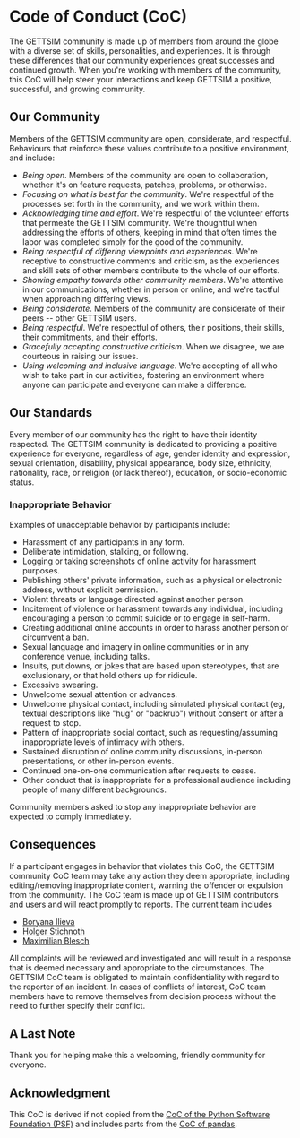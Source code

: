 # Code of Conduct (CoC)

The GETTSIM community is made up of members from around the globe with a
diverse set of skills, personalities, and experiences. It is through
these differences that our community experiences great successes and
continued growth. When you're working with members of the community,
this CoC will help steer your interactions and keep GETTSIM a positive,
successful, and growing community.

## Our Community

Members of the GETTSIM community are open, considerate, and respectful.
Behaviours that reinforce these values contribute to a positive
environment, and include:

-   *Being open*. Members of the community are open to collaboration,
    whether it's on feature requests, patches, problems, or otherwise.
-   *Focusing on what is best for the community*. We're respectful of
    the processes set forth in the community, and we work within them.
-   *Acknowledging time and effort*. We're respectful of the volunteer
    efforts that permeate the GETTSIM community. We're thoughtful when
    addressing the efforts of others, keeping in mind that often times
    the labor was completed simply for the good of the community.
-   *Being respectful of differing viewpoints and experiences*. We're
    receptive to constructive comments and criticism, as the experiences
    and skill sets of other members contribute to the whole of our
    efforts.
-   *Showing empathy towards other community members*. We're attentive
    in our communications, whether in person or online, and we're
    tactful when approaching differing views.
-   *Being considerate*. Members of the community are considerate of
    their peers -- other GETTSIM users.
-   *Being respectful*. We're respectful of others, their positions,
    their skills, their commitments, and their efforts.
-   *Gracefully accepting constructive criticism*. When we disagree, we
    are courteous in raising our issues.
-   *Using welcoming and inclusive language*. We're accepting of all who
    wish to take part in our activities, fostering an environment where
    anyone can participate and everyone can make a difference.

## Our Standards

Every member of our community has the right to have their identity
respected. The GETTSIM community is dedicated to providing a positive
experience for everyone, regardless of age, gender identity and
expression, sexual orientation, disability, physical appearance, body
size, ethnicity, nationality, race, or religion (or lack thereof),
education, or socio-economic status.

### Inappropriate Behavior

Examples of unacceptable behavior by participants include:

-   Harassment of any participants in any form.
-   Deliberate intimidation, stalking, or following.
-   Logging or taking screenshots of online activity for harassment
    purposes.
-   Publishing others' private information, such as a physical or
    electronic address, without explicit permission.
-   Violent threats or language directed against another person.
-   Incitement of violence or harassment towards any individual,
    including encouraging a person to commit suicide or to engage in
    self-harm.
-   Creating additional online accounts in order to harass another
    person or circumvent a ban.
-   Sexual language and imagery in online communities or in any
    conference venue, including talks.
-   Insults, put downs, or jokes that are based upon stereotypes, that
    are exclusionary, or that hold others up for ridicule.
-   Excessive swearing.
-   Unwelcome sexual attention or advances.
-   Unwelcome physical contact, including simulated physical contact
    (eg, textual descriptions like "hug" or "backrub") without consent
    or after a request to stop.
-   Pattern of inappropriate social contact, such as requesting/assuming
    inappropriate levels of intimacy with others.
-   Sustained disruption of online community discussions, in-person
    presentations, or other in-person events.
-   Continued one-on-one communication after requests to cease.
-   Other conduct that is inappropriate for a professional audience
    including people of many different backgrounds.

Community members asked to stop any inappropriate behavior are expected
to comply immediately.

## Consequences

If a participant engages in behavior that violates this CoC, the GETTSIM
community CoC team may take any action they deem appropriate, including
editing/removing inappropriate content, warning the offender or
expulsion from the community. The CoC team is made up of GETTSIM
contributors and users and will react promptly to reports. The current
team includes

-   [Boryana Ilieva](https://github.com/boryana-ilieva)
-   [Holger Stichnoth](https://github.com/stichnoth)
-   [Maximilian Blesch](https://github.com/MaxBlesch)

All complaints will be reviewed and investigated and will result in a
response that is deemed necessary and appropriate to the circumstances.
The GETTSIM CoC team is obligated to maintain confidentiality with
regard to the reporter of an incident. In cases of conflicts of
interest, CoC team members have to remove themselves from decision
process without the need to further specify their conflict.

## A Last Note

Thank you for helping make this a welcoming, friendly community for
everyone.

## Acknowledgment

This CoC is derived if not copied from the [CoC of the Python Software
Foundation (PSF)](https://www.python.org/psf/conduct/) and includes
parts from the [CoC of
pandas](https://github.com/pandas-dev/pandas-governance/blob/master/code-of-conduct.md).
